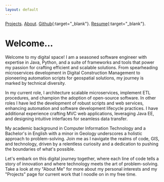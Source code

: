 ```yaml
---
layout: default
---
```


[Projects](./projects.html).
[About](./about-me.html).
[Github](https://github.com/adamgutons/){:target="_blank"}.
[Resume](./assets/resume/resume.pdf){:target="_blank"}.


# Welcome...

Welcome to my digital space! I am a seasoned software engineer with expertise in Java, Python, and a suite of frameworks 
and tools that power my passion for crafting efficient and scalable solutions. From spearheading microservices 
development in Digital Construction Management to pioneering automation scripts for geospatial solutions, my journey is 
marked by technical diversity.

In my current role, I architecture scalable microservices, implement ETL procedures, and champion the 
adoption of open-source software. In other roles I have led the development of robust scripts and web services, 
enhancing automation and software development lifecycle practices. I have additional experience crafting 
MVC web applications, leveraging Java EE, and designing intuitive interfaces for seamless data transfer.

My academic background in Computer Information Technology and a Bachelor's in English with a minor in Geology 
underscores a holistic approach to problem-solving. Join me as I navigate the realms of code, GIS, and technology, 
driven by a relentless curiosity and a dedication to pushing the boundaries of what's possible.

Let's embark on this digital journey together, where each line of code tells a story of innovation and where technology 
meets the art of problem-solving.  Take a look at my "About Me" for more about my personal interests and my "Projects"
page for current work that I noodle on in my free time.